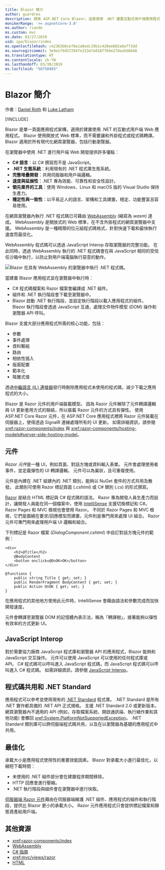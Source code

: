 ```yaml
---
title: Blazor 簡介
author: guardrex
description: 探索 ASP.NET Core Blazor，這是使用 .NET 建置互動式用戶端應用程式的全新方式，透過此方式建置的應用程式可在具有 WebAssembly 的瀏覽器中執行。
monikerRange: '>= aspnetcore-3.0'
ms.author: riande
ms.custom: mvc
ms.date: 03/27/2019
uid: spa/blazor/index
ms.openlocfilehash: c42363b0ce70a1a8edc19b1c428ee802a6eff3dd
ms.sourcegitcommit: 3e9e1f6d572947e15347e818f769e27dea56b648
ms.translationtype: HT
ms.contentlocale: zh-TW
ms.lasthandoff: 03/30/2019
ms.locfileid: "58750493"
---
```

# <a name="introduction-to-blazor"></a>Blazor 簡介

作者：[Daniel Roth](https://github.com/danroth27) 和 [Luke Latham](https://github.com/guardrex)

[!INCLUDE[](~/includes/razor-components-preview-notice.md)]

Blazor 是單一頁面應用程式架構，適用於建置使用 .NET 的互動式用戶端 Web 應用程式。 Blazor 使用開放式 Web 標準，而不需要讓和外掛程式或程式碼轉譯。 Blazor 適用於所有現代化網頁瀏覽器，包括行動瀏覽器。

在瀏覽器中使用 .NET 進行用戶端 Web 開發提供許多優點：

* **C# 語言**：以 C# 撰寫而不是 JavaScript。
* **.NET 生態系統**：利用現有的 .NET 程式庫生態系統。
* **完整堆疊開發**：共用伺服器和用戶端邏輯。
* **速度與延展性**：.NET 專為效能、可靠性和安全性設計。
* **領先業界的工具**：使用 Windows、Linux 和 macOS 版的 Visual Studio 保持生產力。
* **穩定性與一致性**：以平易近人的語言、架構和工具建置，穩定、功能豐富且容易使用。

在網頁瀏覽器內執行 .NET 程式碼已可藉由 [WebAssembly](http://webassembly.org) (縮寫為 *wasm*) 達成。 WebAssembly 是開放式的 Web 標準，在不含外掛程式的網頁瀏覽器中支援。 WebAssembly 是一種精簡的位元組程式碼格式，針對快速下載和最快執行速度而最佳化。

WebAssembly 程式碼可以透過 JavaScript Interop 存取瀏覽器的完整功能。 在此同時，透過 WebAssembly 執行的 .NET 程式碼會在與 JavaScript 相同的受信任沙箱中執行，以防止對用戶端電腦執行惡意的動作。

![Blazor 在具有 WebAssembly 的瀏覽器中執行 .NET 程式碼。](index/_static/blazor.png)

當建置 Blazor 應用程式並在瀏覽器中執行時：

* C# 程式碼檔案和 Razor 檔案會編譯成 .NET 組件。
* 組件和 .NET 執行階段會下載至瀏覽器中。
* Blazor 啟動 .NET 執行階段，並設定執行階段以載入應用程式的組件。 Blazor 執行階段會透過 JavaScript 互通，處理文件物件模型 (DOM) 操作和瀏覽器 API 呼叫。

Blazor 支援大部分應用程式所需的核心功能，包括：

* 參數
* 事件處理
* 資料繫結
* 路由
* 相依性插入
* 版面配置
* 範本化
* 階層式值

透過[中繼語言 (IL) 連接器](xref:host-and-deploy/razor-components/configure-linker)發行時刪除應用程式未使用的程式碼，減少下載之應用程式的大小。

Blazor 是 Razor 元件的用戶端裝載模型。 因為 Razor 元件解除了元件轉譯邏輯與 UI 更新套用方式的聯結，所以裝載 Razor 元件的方式具有彈性。 使用 ASP.NET Core Razor 元件，在 ASP.NET Core 應用程式裡將 Razor 元件裝載在伺服器上，使得透過 SignalR 連線處理所有的 UI 更新。 如需詳細資訊，請參閱 <xref:razor-components/index> 與 <xref:razor-components/hosting-models#server-side-hosting-model>。 

## <a name="components"></a>元件

*Razor 元件*是一種 UI，例如頁面、對話方塊或資料輸入表單。 元件會處理使用者事件，並定義彈性的 UI 轉譯邏輯。 元件可以為巢狀，且可重複使用。

元件是內建在 .NET 組建內的 .NET 類別，能夠以 NuGet 套件的方式共用及散發。 此類別可使用 Razor 標記頁面 (*.cshtml*) 或 C# 類別 (*.cs*) 的形式撰寫。

[Razor](xref:mvc/views/razor) 是結合 HTML 標記與 C# 程式碼的語法。 Razor 專為開發人員生產力而設計，讓開發人員能在同一個檔案中，使用 [IntelliSense](/visualstudio/ide/using-intellisense) 支援切換標記和 C#。 Razor Pages 和 MVC 檢視也會使用 Razor。 不同於 Razor Pages 和 MVC 檢視，它們是圍繞在要求/回應模型而建置，元件則是專門用來處理 UI 組合。 Razor 元件可專門用來處理用戶端 UI 邏輯和組合。

下列標記是 Razor 檔案 (*DialogComponent.cshtml*) 中自訂對話方塊元件的範例：

```cshtml
<div>
    <h2>@Title</h2>
    @BodyContent
    <button onclick=@OnOK>OK</button>
</div>

@functions {
    public string Title { get; set; }
    public RenderFragment BodyContent { get; set; }
    public Action OnOK { get; set; }
}
```

在應用程式的其他地方使用此元件時，IntelliSense 會藉由語法和參數完成而加快開發速度。

元件會轉譯至瀏覽器 DOM 的記憶體內表示法，稱為「轉譯樹」，接著能夠以彈性有效率的方式更新 UI。

## <a name="javascript-interop"></a>JavaScript Interop

對於需要協力廠商 JavaScript 程式庫和瀏覽器 API 的應用程式，Blazor 能夠和 JavaScript 交互操作。 元件可以使用 JavaScript 可以使用的任何程式庫或 API。 C# 程式碼可以呼叫進入 JavaScript 程式碼，而 JavaScript 程式碼可以呼叫進入 C# 程式碼。 如需詳細資訊，請參閱 [JavaScript Interop](xref:razor-components/javascript-interop)。

## <a name="code-sharing-and-net-standard"></a>程式碼共用和 .NET Standard

應用程式可以參考並使用現有的 [.NET Standard](/dotnet/standard/net-standard) 程式庫。 .NET Standard 是所有 .NET 實作都具備的 .NET API 正式規格。 支援 .NET Standard 2.0 或更新版本。 網頁瀏覽器內不適用的 API (例如，存取檔案系統、開啟通訊端、執行緒作業和其他功能) 會擲回 <xref:System.PlatformNotSupportedException>。 .NET Standard 類別庫可以跨伺服端程式碼共用，以及在以瀏覽器為基礎的應用程式中共用。

## <a name="optimization"></a>最佳化

承載大小是應用程式使用性的重要效能因素。 Blazor 對承載大小進行最佳化，以縮短下載時間：

* 未使用的 .NET 組件部分會在建置程序期間移除。
* HTTP 回應會進行壓縮。
* .NET 執行階段與組件會在瀏覽器中進行快取。

[伺服器端 Razor 元件](xref:razor-components/index)藉由在伺服器端維護 .NET 組件、應用程式的組件和執行階段，提供比 Blazor 更小的承載大小。 Razor 元件應用程式只會提供標記檔案和靜態資產給用戶端。

## <a name="additional-resources"></a>其他資源

* <xref:razor-components/index>
* [WebAssembly](http://webassembly.org/)
* [C# 指南](/dotnet/csharp/)
* <xref:mvc/views/razor>
* [HTML](https://www.w3.org/html/)
